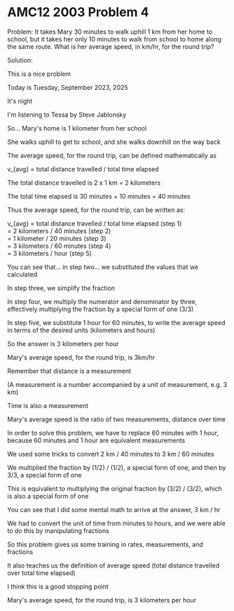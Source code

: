 # AMC12 2003 Problem 4

Problem: It takes Mary 30 minutes to walk uphill 1 km from her home to school, but it takes her only 10 minutes to walk from school to home along the same route. What is her average speed, in km/hr, for the round trip?

Solution:

This is a nice problem

Today is Tuesday, September 2023, 2025

It's night

I'm listening to Tessa by Steve Jablonsky

So... Mary's home is 1 kilometer from her school

She walks uphill to get to school, and she walks downhill on the way back

The average speed, for the round trip, can be defined mathematically as

v_{avg} = total distance travelled / total time elapsed

The total distance travelled is 2 x 1 km = 2 kilometers

The total time elapsed is 30 minutes + 10 minutes = 40 minutes

Thus the average speed, for the round trip, can be written as:

v_{avg} = total distance travelled / total time elapsed (step 1)  
        = 2 kilometers / 40 minutes                     (step 2)  
        = 1 kilometer / 20 minutes                      (step 3)  
        = 3 kilometers / 60 minutes                     (step 4)  
        = 3 kilometers / hour                           (step 5)

You can see that... in step two... we substituted the values that we calculated

In step three, we simplify the fraction

In step four, we multiply the numerator and denominator by three, effectively multiplying the fraction by a special form of one (3/3)

In step five, we substitute 1 hour for 60 minutes, to write the average speed in terms of the desired units (kilometers and hours)

So the answer is 3 kilometers per hour

Mary's average speed, for the round trip, is 3km/hr

Remember that distance is a measurement

(A measurement is a number accompanied by a unit of measurement, e.g. 3 km)

Time is also a measurement

Mary's average speed is the ratio of two measurements, distance over time

In order to solve this problem, we have to replace 60 minutes with 1 hour, because 60 minutes and 1 hour are equivalent measurements

We used some tricks to convert 2 km / 40 minutes to 3 km / 60 minutes

We multiplied the fraction by (1/2) / (1/2), a special form of one, and then by 3/3, a special form of one

This is equivalent to multiplying the original fraction by (3/2) / (3/2), which is also a special form of one

You can see that I did some mental math to arrive at the answer, 3 km / hr

We had to convert the unit of time from minutes to hours, and we were able to do this by manipulating fractions

So this problem gives us some training in rates, measurements, and fractions

It also teaches us the definition of average speed (total distance travelled over total time elapsed)

I think this is a good stopping point

Mary's average speed, for the round trip, is 3 kilometers per hour
